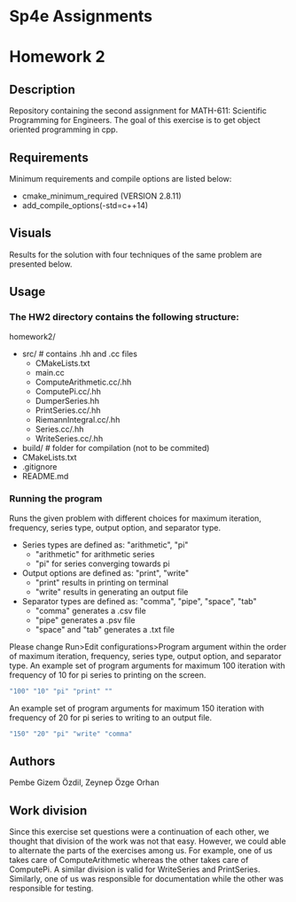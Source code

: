 # Sp4e Assignments

# Homework 2

## Description
Repository containing the second assignment for MATH-611: Scientific Programming for Engineers. The goal of this exercise is to get object oriented programming in cpp.


## Requirements
Minimum requirements and compile options are listed below:
- cmake_minimum_required (VERSION 2.8.11)
- add_compile_options(-std=c++14)

## Visuals
Results for the solution with four techniques of the same problem are presented below.


## Usage
### The HW2 directory contains the following structure:
homework2/
- src/ # contains .hh and .cc files
    - CMakeLists.txt
    - main.cc
    - ComputeArithmetic.cc/.hh
    - ComputePi.cc/.hh
    - DumperSeries.hh
    - PrintSeries.cc/.hh
    - RiemannIntegral.cc/.hh
    - Series.cc/.hh
    - WriteSeries.cc/.hh
- build/ # folder for compilation (not to be commited)
- CMakeLists.txt
- .gitignore
- README.md


### Running the program
Runs the given problem with different choices for maximum iteration, frequency, series type, output option, and separator type.
- Series types are defined as: "arithmetic", "pi"
    - "arithmetic" for arithmetic series
    - "pi" for series converging towards pi
- Output options are defined as: "print", "write"
    - "print" results in printing on terminal
    - "write" results in generating an output file
- Separator types are defined as: "comma", "pipe", "space", "tab"
    - "comma" generates a .csv file
    - "pipe" generates a .psv file
    - "space" and "tab" generates a .txt file

Please change Run>Edit configurations>Program argument within the order of  maximum iteration, frequency, series type, output option, and separator type.
An example set of program arguments for maximum 100 iteration with frequency of 10 for pi series to printing on the screen.
```cpp
"100" "10" "pi" "print" ""
```
An example set of program arguments for maximum 150 iteration with frequency of 20 for pi series to writing to an output file.
```cpp
"150" "20" "pi" "write" "comma"
```

## Authors
Pembe Gizem Özdil, Zeynep Özge Orhan

## Work division 
Since this exercise set questions were a continuation of each other, we thought that division of the work was not that easy. However, we could able to alternate the parts of the exercises among us. For example, one of us takes care of ComputeArithmetic whereas the other takes care of ComputePi. A similar division is valid for WriteSeries and PrintSeries. Similarly, one of us was responsible for documentation while the other was responsible for testing. 


